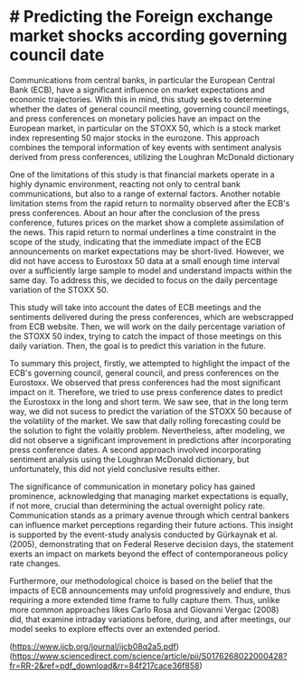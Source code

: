 # # Predicting the Foreign exchange market shocks according governing council date 

Communications from central banks, in particular the European Central Bank (ECB), have a significant influence on market expectations and economic trajectories. With this in mind, this study seeks to determine whether the dates of general council meeting, governing council meetings, and press conferences on monetary policies have an impact on the European market, in particular on the STOXX 50, which is a stock market index representing 50 major stocks in the eurozone. This approach combines the temporal information of key events with sentiment analysis derived from press conferences, utilizing the Loughran McDonald dictionary

One of the limitations of this study is that financial markets operate in a highly dynamic environment, reacting not only to central bank communications, but also to a range of external factors. Another notable limitation stems from the rapid return to normality observed after the ECB's press conferences. About an hour after the conclusion of the press conference, futures prices on the market show a complete assimilation of the news. This rapid return to normal underlines a time constraint in the scope of the study, indicating that the immediate impact of the ECB announcements on market expectations may be short-lived. However, we did not have access to Eurostoxx 50 data at a small enough time interval over a sufficiently large sample to model and understand impacts within the same day. To address this, we decided to focus on the daily percentage variation of the STOXX 50.

This study will take into account the dates of ECB meetings and the sentiments delivered during the press conferences, which are webscrapped from ECB website. Then, we will work on the daily percentage variation of the STOXX 50 index, trying to catch the impact of those meetings on this daily variation. Then, the goal is to predict this variation in the future.

To summary this project, firstly, we attempted to highlight the impact of the ECB's governing council, general council, and press conferences on the Eurostoxx. We observed that press conferences had the most significant impact on it. Therefore, we tried to use press conference dates to predict the Eurostoxx in the long and short term. We saw see, that in the long term way, we did not sucess to predict the variation of the STOXX 50 because of the volatility of the market. We saw that daily rolling forecasting could be the solution to fight the volaitly problem. Nevertheless, after modeling, we did not observe a significant improvement in predictions after incorporating press conference dates. A second approach involved incorporating sentiment analysis using the Loughran McDonald dictionary, but unfortunately, this did not yield conclusive results either.

The significance of communication in monetary policy has gained prominence, acknowledging that managing market expectations is equally, if not more, crucial than determining the actual overnight policy rate. Communication stands as a primary avenue through which central bankers can influence market perceptions regarding their future actions. This insight is supported by the event-study analysis conducted by Gürkaynak et al. (2005), demonstrating that on Federal Reserve decision days, the statement exerts an impact on markets beyond the effect of contemporaneous policy rate changes.

Furthermore, our methodological choice is based on the belief that the impacts of ECB announcements may unfold progressively and endure, thus requiring a more extended time frame to fully capture them. Thus, unlike more common approaches likes Carlo Rosa and Giovanni Vergac (2008)  did, that examine intraday variations before, during, and after meetings, our model seeks to explore effects over an extended period.

(https://www.ijcb.org/journal/ijcb08q2a5.pdf)
(https://www.sciencedirect.com/science/article/pii/S0176268022000428?fr=RR-2&ref=pdf_download&rr=84f217cace36f858)
